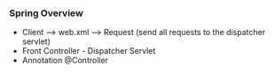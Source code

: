 ### Spring Overview

* Client --> web.xml --> Request (send all requests to the dispatcher servlet)
* Front Controller - Dispatcher Servlet
* Annotation @Controller
